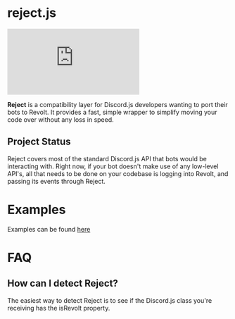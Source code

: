 # reject.js
![revolt-reject.js](https://img.shields.io/npm/v/revolt-reject.js)

**Reject** is a compatibility layer for Discord.js developers wanting to port their bots to Revolt. It provides a fast, simple wrapper to simplify moving your code over without any loss in speed.

## Project Status
Reject covers most of the standard Discord.js API that bots would be interacting with. Right now, if your bot doesn't make use of any low-level API's, all that needs to be done on your codebase is logging into Revolt, and passing its events through Reject.

# Examples
Examples can be found [here](https://github.com/revoltrejectorg/reject-examples)

# FAQ
## How can I detect Reject?
The easiest way to detect Reject is to see if the Discord.js class you're receiving has the isRevolt property.
